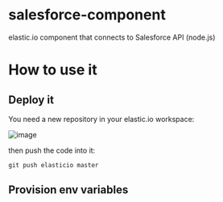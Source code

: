 # salesforce-component

elastic.io component that connects to Salesforce API (node.js)

# How to use it

## Deploy it

You need a new repository in your elastic.io workspace:

![image](https://cloud.githubusercontent.com/assets/56208/10132952/d863b04c-65d9-11e5-9e37-b342af213ba2.png)

then push the code into it:

```
git push elasticio master
```

## Provision env variables


